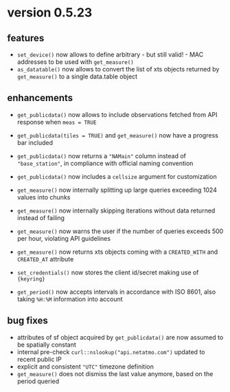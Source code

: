 # version 0.5.23

## features

- `set_device()` now allows to define arbitrary - but still valid! - MAC addresses to be used with `get_measure()`
- `as_datatable()` now allows to convert the list of xts objects returned by `get_measure()` to a single data.table object


## enhancements

- `get_publicdata()` now allows to include observations fetched from API response when `meas = TRUE`
- `get_publicdata(tiles = TRUE)` and `get_measure()` now have a progress bar included
- `get_publicdata()` now returns a `"NAMain"` column instead of `"base_station"`, in compliance with official naming convention
- `get_publicdata()` now includes a `cellsize` argument for customization

- `get_measure()` now internally splitting up large queries exceeding 1024 values into chunks
- `get_measure()` now internally skipping iterations without data returned instead of failing
- `get_measure()` now warns the user if the number of queries exceeds 500 per hour, violating API guidelines
- `get_measure()` now returns xts objects coming with a `CREATED_WITH` and `CREATED_AT` attribute

- `set_credentials()` now stores the client id/secret making use of `{keyring}`
- `get_period()` now accepts intervals in accordance with ISO 8601, also taking `%H:%M` information into account


## bug fixes 

- attributes of sf object acquired by `get_publicdata()` are now assumed to be spatially constant
- internal pre-check `curl::nslookup("api.netatmo.com")` updated to recent public IP
- explicit and consistent `"UTC"` timezone definition 
- `get_measure()` does not dismiss the last value anymore, based on the period queried
